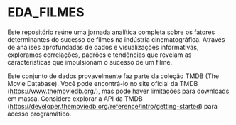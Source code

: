 # EDA_FILMES
Este repositório reúne uma jornada analítica completa sobre os fatores determinantes do sucesso de filmes na indústria cinematográfica. Através de análises aprofundadas de dados e visualizações informativas, exploramos correlações, padrões e tendências que revelam as características que impulsionam o sucesso de um filme.

Este conjunto de dados provavelmente faz parte da coleção TMDB (The Movie Database). Você pode encontrá-lo no site oficial da TMDB (https://www.themoviedb.org/), mas pode haver limitações para downloads em massa. Considere explorar a API da TMDB (https://developer.themoviedb.org/reference/intro/getting-started) para acesso programático.
